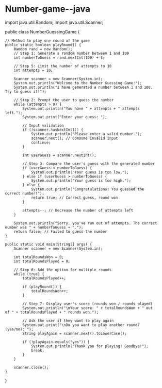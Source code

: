 # Number-game--java
import java.util.Random;
import java.util.Scanner;

public class NumberGuessingGame {
    
    // Method to play one round of the game
    public static boolean playRound() {
        Random rand = new Random();
        // Step 1: Generate a random number between 1 and 100
        int numberToGuess = rand.nextInt(100) + 1;
        
        // Step 5: Limit the number of attempts to 10
        int attempts = 10;
        
        Scanner scanner = new Scanner(System.in);
        System.out.println("Welcome to the Number Guessing Game!");
        System.out.println("I have generated a number between 1 and 100. Try to guess it!");
        
        // Step 2: Prompt the user to guess the number
        while (attempts > 0) {
            System.out.println("You have " + attempts + " attempts left.");
            System.out.print("Enter your guess: ");
            
            // Input validation
            if (!scanner.hasNextInt()) {
                System.out.println("Please enter a valid number.");
                scanner.next(); // Consume invalid input
                continue;
            }
            
            int userGuess = scanner.nextInt();
            
            // Step 3: Compare the user's guess with the generated number
            if (userGuess < numberToGuess) {
                System.out.println("Your guess is too low.");
            } else if (userGuess > numberToGuess) {
                System.out.println("Your guess is too high.");
            } else {
                System.out.println("Congratulations! You guessed the correct number!");
                return true; // Correct guess, round won
            }
            
            attempts--; // Decrease the number of attempts left
        }
        
        System.out.println("Sorry, you've run out of attempts. The correct number was " + numberToGuess + ".");
        return false; // Failed to guess the number
    }

    public static void main(String[] args) {
        Scanner scanner = new Scanner(System.in);
        
        int totalRoundsWon = 0;
        int totalRoundsPlayed = 0;
        
        // Step 6: Add the option for multiple rounds
        while (true) {
            totalRoundsPlayed++;
            
            if (playRound()) {
                totalRoundsWon++;
            }
            
            // Step 7: Display user's score (rounds won / rounds played)
            System.out.println("\nYour score: " + totalRoundsWon + " out of " + totalRoundsPlayed + " rounds won.");
            
            // Ask the user if they want to play again
            System.out.print("\nDo you want to play another round? (yes/no): ");
            String playAgain = scanner.next().toLowerCase();
            
            if (!playAgain.equals("yes")) {
                System.out.println("Thank you for playing! Goodbye!");
                break;
            }
        }
        
        scanner.close();
    }
}
